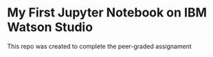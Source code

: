 # My First Jupyter Notebook on IBM Watson Studio
This repo was created to complete the peer-graded assignament

